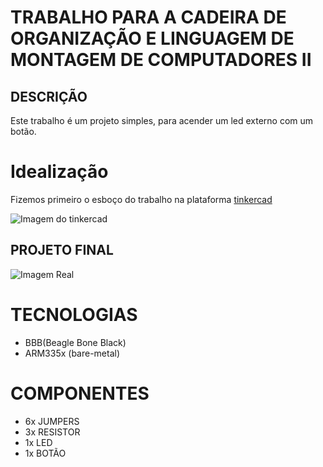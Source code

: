 # TRABALHO PARA A CADEIRA DE ORGANIZAÇÃO E LINGUAGEM DE MONTAGEM DE COMPUTADORES II

## DESCRIÇÃO

Este trabalho é um projeto simples, para acender um led externo com um botão.

# Idealização

Fizemos primeiro o esboço do trabalho na plataforma [tinkercad](https://www.tinkercad.com/things/c8iR3jvy8ow-ledwthbuton)

![Imagem do tinkercad](https://i.imgur.com/lSKZ2th.png)

## PROJETO FINAL

![Imagem Real](https://i.imgur.com/ZomcHpc.jpg)


# TECNOLOGIAS

- BBB(Beagle Bone Black)
- ARM335x (bare-metal)

# COMPONENTES
- 6x JUMPERS
- 3x RESISTOR
- 1x LED
- 1x BOTÃO